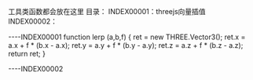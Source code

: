 工具类函数都会放在这里
目录：
INDEX00001：threejs向量插值
INDEX00002：


----INDEX00001
function lerp (a,b,f)
{
ret = new THREE.Vector3();
ret.x = a.x + f * (b.x - a.x);
ret.y = a.y + f * (b.y - a.y);
ret.z = a.z + f * (b.z - a.z);
return ret;
}

----INDEX00002